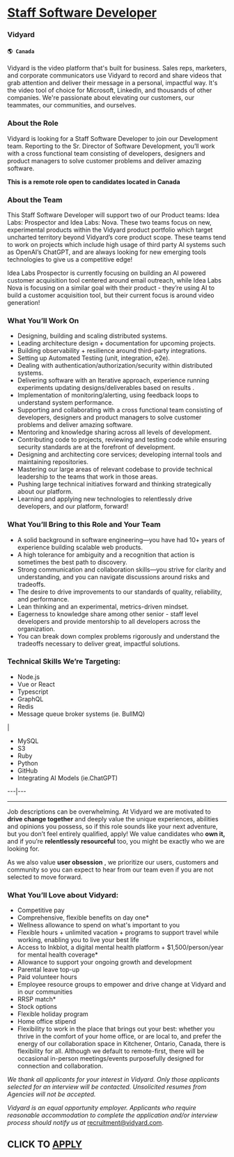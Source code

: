 # [Staff Software Developer](https://www.remotewlb.com/apply/staff-software-developer-77246)  
### Vidyard  
#### `🌎 Canada`  

Vidyard is the video platform that's built for business. Sales reps, marketers, and corporate communicators use Vidyard to record and share videos that grab attention and deliver their message in a personal, impactful way. It's the video tool of choice for Microsoft, LinkedIn, and thousands of other companies. We're passionate about elevating our customers, our teammates, our communities, and ourselves.

###  **About the Role**

Vidyard is looking for a Staff Software Developer to join our Development team. Reporting to the Sr. Director of Software Development, you’ll work with a cross functional team consisting of developers, designers and product managers to solve customer problems and deliver amazing software.  
  
 **This is a remote role open to candidates located in Canada**

###  **About the Team**

This Staff Software Developer will support two of our Product teams: Idea Labs: Prospector and Idea Labs: Nova. These two teams focus on new, experimental products within the Vidyard product portfolio which target uncharted territory beyond Vidyard’s core product scope. These teams tend to work on projects which include high usage of third party AI systems such as OpenAI’s ChatGPT, and are always looking for new emerging tools technologies to give us a competitive edge!  
  
Idea Labs Prospector is currently focusing on building an AI powered customer acquisition tool centered around email outreach, while Idea Labs Nova is focusing on a similar goal with their product - they’re using AI to build a customer acquisition tool, but their current focus is around video generation!

### **What You’ll Work On**

  * Designing, building and scaling distributed systems.
  * Leading architecture design + documentation for upcoming projects.
  * Building observability + resilience around third-party integrations.
  * Setting up Automated Testing (unit, integration, e2e).
  * Dealing with authentication/authorization/security within distributed systems.
  * Delivering software with an Iterative approach, experience running experiments updating designs/deliverables based on results .
  * Implementation of monitoring/alerting, using feedback loops to understand system performance.
  * Supporting and collaborating with a cross functional team consisting of developers, designers and product managers to solve customer problems and deliver amazing software.
  * Mentoring and knowledge sharing across all levels of development.
  * Contributing code to projects, reviewing and testing code while ensuring security standards are at the forefront of development.
  * Designing and architecting core services; developing internal tools and maintaining repositories.
  * Mastering our large areas of relevant codebase to provide technical leadership to the teams that work in those areas.
  * Pushing large technical initiatives forward and thinking strategically about our platform.
  * Learning and applying new technologies to relentlessly drive developers, and our platform, forward!

###  **What You’ll Bring to this Role and Your Team**

  * A solid background in software engineering—you have had 10+ years of experience building scalable web products.
  * A high tolerance for ambiguity and a recognition that action is sometimes the best path to discovery.
  * Strong communication and collaboration skills—you strive for clarity and understanding, and you can navigate discussions around risks and tradeoffs.
  * The desire to drive improvements to our standards of quality, reliability, and performance.
  * Lean thinking and an experimental, metrics-driven mindset.
  * Eagerness to knowledge share among other senior - staff level developers and provide mentorship to all developers across the organization.
  * You can break down complex problems rigorously and understand the tradeoffs necessary to deliver great, impactful solutions.

###  **Technical Skills We’re Targeting:**

  * Node.js
  * Vue or React
  * Typescript
  * GraphQL
  * Redis
  * Message queue broker systems (ie. BullMQ)

|

  * MySQL
  * S3
  * Ruby
  * Python
  * GitHub
  * Integrating AI Models (ie.ChatGPT)

  
---|---  
  
* * *

Job descriptions can be overwhelming. At Vidyard we are motivated to **drive change together** and deeply value the unique experiences, abilities and opinions you possess, so if this role sounds like your next adventure, but you don’t feel entirely qualified, apply! We value candidates who **own it,** and if you’re **relentlessly resourceful** too, you might be exactly who we are looking for.

As we also value **user obsession** , we prioritize our users, customers and community so you can expect to hear from our team even if you are not selected to move forward.

###  **What You’ll Love about Vidyard:**

  * Competitive pay
  * Comprehensive, flexible benefits on day one*
  * Wellness allowance to spend on what's important to you 
  * Flexible hours + unlimited vacation + programs to support travel while working, enabling you to live your best life
  * Access to Inkblot, a digital mental health platform + $1,500/person/year for mental health coverage*
  * Allowance to support your ongoing growth and development
  * Parental leave top-up
  * Paid volunteer hours
  * Employee resource groups to empower and drive change at Vidyard and in our communities
  * RRSP match*
  * Stock options
  * Flexible holiday program
  * Home office stipend 
  * Flexibility to work in the place that brings out your best: whether you thrive in the comfort of your home office, or are local to, and prefer the energy of our collaboration space in Kitchener, Ontario, Canada, there is flexibility for all. Although we default to remote-first, there will be occasional in-person meetings/events purposefully designed for connection and collaboration.

 _We thank all applicants for your interest in Vidyard. Only those applicants selected for an interview will be contacted. Unsolicited resumes from Agencies will not be accepted._

 _Vidyard is an equal opportunity employer. Applicants who require reasonable accommodation to complete the application and/or interview process should notify us at_ recruitment@vidyard.com.

  
## CLICK TO [APPLY](https://www.remotewlb.com/apply/staff-software-developer-77246)

